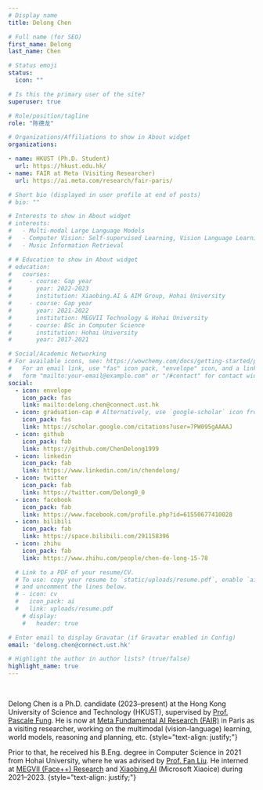 ```yaml
---
# Display name
title: Delong Chen

# Full name (for SEO)
first_name: Delong
last_name: Chen

# Status emoji
status:
  icon: ""

# Is this the primary user of the site?
superuser: true

# Role/position/tagline
role: "陈德龙"

# Organizations/Affiliations to show in About widget
organizations:

- name: HKUST (Ph.D. Student)
  url: https://hkust.edu.hk/
- name: FAIR at Meta (Visiting Researcher) 
  url: https://ai.meta.com/research/fair-paris/

# Short bio (displayed in user profile at end of posts)
# bio: ""

# Interests to show in About widget
# interests:
#   - Multi-modal Large Language Models
#   - Computer Vision: Self-supervised Learning, Vision Language Learning'
#   - Music Information Retrieval

# # Education to show in About widget
# education:
#   courses:
#     - course: Gap year
#       year: 2022-2023
#       institution: Xiaobing.AI & AIM Group, Hohai University
#     - course: Gap year
#       year: 2021-2022
#       institution: MEGVII Technology & Hohai University
#     - course: BSc in Computer Science
#       institution: Hohai University
#       year: 2017-2021

# Social/Academic Networking
# For available icons, see: https://wowchemy.com/docs/getting-started/page-builder/#icons
#   For an email link, use "fas" icon pack, "envelope" icon, and a link in the
#   form "mailto:your-email@example.com" or "/#contact" for contact widget.
social:
  - icon: envelope
    icon_pack: fas
    link: mailto:delong.chen@connect.ust.hk
  - icon: graduation-cap # Alternatively, use `google-scholar` icon from `ai` icon pack
    icon_pack: fas
    link: https://scholar.google.com/citations?user=7PW095gAAAAJ
  - icon: github
    icon_pack: fab
    link: https://github.com/ChenDelong1999
  - icon: linkedin
    icon_pack: fab
    link: https://www.linkedin.com/in/chendelong/
  - icon: twitter
    icon_pack: fab
    link: https://twitter.com/Delong0_0
  - icon: facebook
    icon_pack: fab
    link: https://www.facebook.com/profile.php?id=61550677410028
  - icon: bilibili
    icon_pack: fab
    link: https://space.bilibili.com/291158396
  - icon: zhihu
    icon_pack: fab
    link: https://www.zhihu.com/people/chen-de-long-15-78

  # Link to a PDF of your resume/CV.
  # To use: copy your resume to `static/uploads/resume.pdf`, enable `ai` icons in `params.yaml`,
  # and uncomment the lines below.
  # - icon: cv
  #   icon_pack: ai
  #   link: uploads/resume.pdf
    # display:
    #   header: true

# Enter email to display Gravatar (if Gravatar enabled in Config)
email: 'delong.chen@connect.ust.hk'

# Highlight the author in author lists? (true/false)
highlight_name: true
---
```


<br>

Delong Chen is a Ph.D. candidate (2023–present) at the Hong Kong University of Science and Technology (HKUST), supervised by <a href="https://pascale.home.ece.ust.hk/about.html">Prof. Pascale Fung</a>. He is now at <a href="https://ai.meta.com/research/">Meta Fundamental AI Research (FAIR)</a> in Paris as a visiting researcher, working on the multimodal (vision-language) learning, world models, reasoning and planning, etc.
{style="text-align: justify;"}

Prior to that, he received his B.Eng. degree in Computer Science in 2021 from Hohai University, where he was advised by <a href="https://multimodality.group/">Prof. Fan Liu</a>. He interned at <a href="https://en.megvii.com/megvii_research">MEGVII (Face++) Research</a> and <a href="https://xiaoice.com/">Xiaobing.AI</a> (Microsoft Xiaoice) during 2021–2023.
{style="text-align: justify;"}
